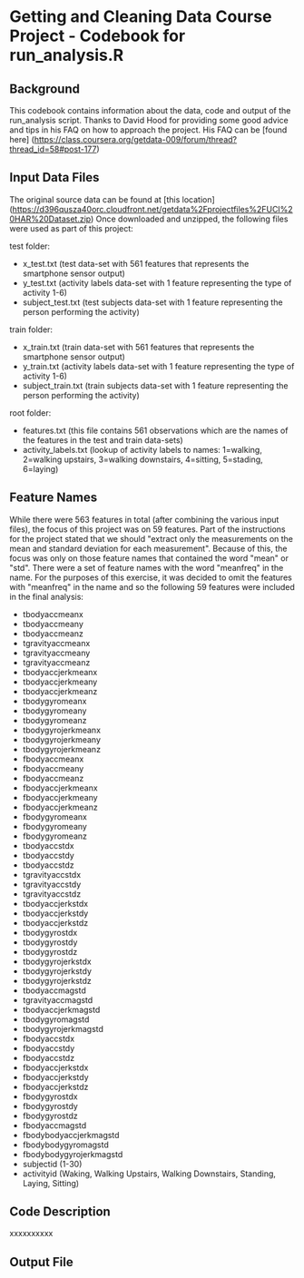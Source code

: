 Getting and Cleaning Data Course Project - Codebook for run_analysis.R
======================================================================

Background
-----------

This codebook contains information about the data, code and output of the run_analysis script.
Thanks to David Hood for providing some good advice and tips in his FAQ on how to approach the project.
His FAQ can be [found here] (https://class.coursera.org/getdata-009/forum/thread?thread_id=58#post-177)


Input Data Files
----------------

The original source data can be found at [this location] (https://d396qusza40orc.cloudfront.net/getdata%2Fprojectfiles%2FUCI%20HAR%20Dataset.zip)
Once downloaded and unzipped, the following files were used as part of this project:

test folder:
* x_test.txt (test data-set with 561 features that represents the smartphone sensor output)
* y_test.txt (activity labels data-set with 1 feature representing the type of activity 1-6)
* subject_test.txt (test subjects data-set with 1 feature representing the person performing the activity)
	
train folder:
* x_train.txt (train data-set with 561 features that represents the smartphone sensor output)
* y_train.txt (activity labels data-set with 1 feature representing the type of activity 1-6)
* subject_train.txt (train subjects data-set with 1 feature representing the person performing the activity)
	
root folder:
* features.txt (this file contains 561 observations which are the names of the features in the test and train data-sets)
* activity_labels.txt (lookup of activity labels to names: 1=walking, 2=walking upstairs, 3=walking downstairs, 4=sitting, 5=stading, 6=laying)


Feature Names
-------------

While there were 563 features in total (after combining the various input files), the focus of this project was on 59 features. Part of the instructions for the project stated that we should "extract only the measurements on the mean and standard deviation for each measurement".  Because of this, the focus was only on those feature names that contained the word "mean" or "std".  There were a set of feature names with the word "meanfreq" in the name.  For the purposes of this exercise, it was decided to omit the features with "meanfreq" in the name and so the following 59 features  were included in the final analysis:  

* tbodyaccmeanx
* tbodyaccmeany
* tbodyaccmeanz
* tgravityaccmeanx
* tgravityaccmeany
* tgravityaccmeanz
* tbodyaccjerkmeanx
* tbodyaccjerkmeany
* tbodyaccjerkmeanz
* tbodygyromeanx
* tbodygyromeany
* tbodygyromeanz
* tbodygyrojerkmeanx
* tbodygyrojerkmeany
* tbodygyrojerkmeanz
* fbodyaccmeanx
* fbodyaccmeany
* fbodyaccmeanz
* fbodyaccjerkmeanx
* fbodyaccjerkmeany
* fbodyaccjerkmeanz
* fbodygyromeanx
* fbodygyromeany
* fbodygyromeanz
* tbodyaccstdx
* tbodyaccstdy
* tbodyaccstdz
* tgravityaccstdx
* tgravityaccstdy
* tgravityaccstdz
* tbodyaccjerkstdx
* tbodyaccjerkstdy
* tbodyaccjerkstdz
* tbodygyrostdx
* tbodygyrostdy
* tbodygyrostdz
* tbodygyrojerkstdx
* tbodygyrojerkstdy
* tbodygyrojerkstdz
* tbodyaccmagstd
* tgravityaccmagstd
* tbodyaccjerkmagstd
* tbodygyromagstd
* tbodygyrojerkmagstd
* fbodyaccstdx
* fbodyaccstdy
* fbodyaccstdz
* fbodyaccjerkstdx
* fbodyaccjerkstdy
* fbodyaccjerkstdz
* fbodygyrostdx
* fbodygyrostdy
* fbodygyrostdz
* fbodyaccmagstd
* fbodybodyaccjerkmagstd
* fbodybodygyromagstd
* fbodybodygyrojerkmagstd
* subjectid			(1-30)
* activityid			(Waking, Walking Upstairs, Walking Downstairs, Standing, Laying, Sitting) 








Code Description
----------------


xxxxxxxxxx


Output File
-----------


